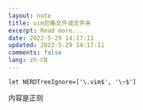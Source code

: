 ```yaml
---
layout: note
title: vim忽略文件或文件夹
excerpt: Read more...
date: 2022-5-29 14:17:11
updated: 2022-5-29 14:17:11
comments: false
lang: zh-CN
---
```


`let NERDTreeIgnore=['\.vim$', '\~$']`

内容是正则
  